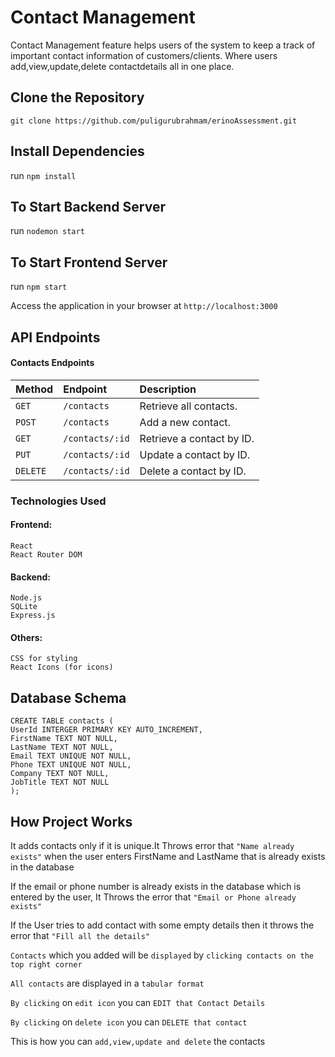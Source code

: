 
# Contact Management

Contact Management feature helps users of the system to keep a track of important contact information of customers/clients. 
Where users add,view,update,delete contactdetails all in one place.

## Clone the Repository

```git clone https://github.com/puligurubrahmam/erinoAssessment.git```

## Install Dependencies

run ```npm install```

## To Start Backend Server 

run ```nodemon start```

## To Start Frontend Server 

run ```npm start```

Access the application in your browser at ```http://localhost:3000```

## API Endpoints

#### Contacts Endpoints

| Method | Endpoint     | Description                |
| :-------- | :------- | :------------------------- |
| `GET` | `/contacts` | Retrieve all contacts. |
| `POST` | `/contacts` | Add a new contact. |
| `GET` | `/contacts/:id` | Retrieve a contact by ID. |
| `PUT` | `/contacts/:id` | Update a contact by ID. |
| `DELETE` | `/contacts/:id` | Delete a contact by ID. |

### Technologies Used
#### Frontend:
    React
    React Router DOM
#### Backend:
    Node.js
    SQLite
    Express.js
#### Others:
    CSS for styling
    React Icons (for icons)

## Database Schema
    CREATE TABLE contacts (
    UserId INTERGER PRIMARY KEY AUTO_INCREMENT,
    FirstName TEXT NOT NULL,
    LastName TEXT NOT NULL,
    Email TEXT UNIQUE NOT NULL,
    Phone TEXT UNIQUE NOT NULL,
    Company TEXT NOT NULL,
    JobTitle TEXT NOT NULL
    );

## How Project Works

It adds contacts only if it is unique.It Throws error that ```"Name already exists"``` when the user enters FirstName and LastName that is already exists in the database

If the email or phone number is already exists in the database which is entered by the user, It Throws the error that ```"Email or Phone already exists"```

If the User tries to add contact with some empty details then it throws the error that ```"Fill all the details"```

```Contacts``` which you added will be ```displayed``` by ```clicking contacts on the top right corner```

```All contacts``` are displayed in a ```tabular format```

```By clicking``` on  ```edit icon``` you can ```EDIT that Contact Details```

```By clicking``` on ```delete icon``` you can ```DELETE that contact```

This is how you can ```add,view,update and delete``` the contacts


